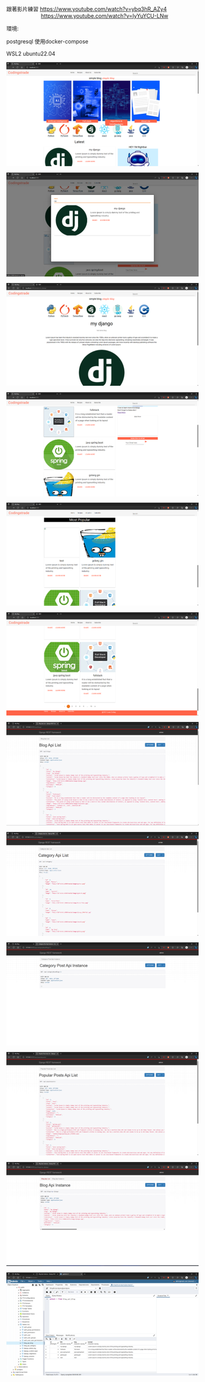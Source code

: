 跟著影片練習 https://www.youtube.com/watch?v=ybq3hR_AZy4  
&nbsp;&nbsp;&nbsp;&nbsp;&nbsp;&nbsp;&nbsp;&nbsp;&nbsp;&nbsp;&nbsp;&nbsp;&nbsp;&nbsp;&nbsp;&nbsp;&nbsp;&nbsp;&nbsp;&nbsp;&nbsp;&nbsp; https://www.youtube.com/watch?v=lyYuYCU-LNw


環境:

postgresql 使用docker-compose

WSL2 ubuntu22.04


![image](https://github.com/lovequ4/django_react_simpleblog/blob/main/screenshot/1.png)

![image](https://github.com/lovequ4/django_react_simpleblog/blob/main/screenshot/2.png)

![image](https://github.com/lovequ4/django_react_simpleblog/blob/main/screenshot/3.png)

![image](https://github.com/lovequ4/django_react_simpleblog/blob/main/screenshot/4.png)

![image](https://github.com/lovequ4/django_react_simpleblog/blob/main/screenshot/5.png)

![image](https://github.com/lovequ4/django_react_simpleblog/blob/main/screenshot/6.png)

![image](https://github.com/lovequ4/django_react_simpleblog/blob/main/screenshot/7.png)

![image](https://github.com/lovequ4/django_react_simpleblog/blob/main/screenshot/8.png)

![image](https://github.com/lovequ4/django_react_simpleblog/blob/main/screenshot/9.png)

![image](https://github.com/lovequ4/django_react_simpleblog/blob/main/screenshot/10.png)

![image](https://github.com/lovequ4/django_react_simpleblog/blob/main/screenshot/11.png)

![image](https://github.com/lovequ4/django_react_simpleblog/blob/main/screenshot/12.png)
